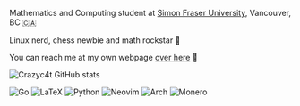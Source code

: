 Mathematics and Computing student at [Simon Fraser University](https://www.sfu.ca/), Vancouver, BC 🇨🇦

Linux nerd, chess newbie and math rockstar 🐧

You can reach me at my own webpage [over here](https://saidneder.ca/) 📓
  
![Crazyc4t GitHub stats](https://github-readme-stats.vercel.app/api?username=crazyc4t&theme=tokyonight&show_icons=true)

![Go](https://img.shields.io/badge/go-%2300ADD8.svg?style=for-the-badge&logo=go&logoColor=white)
![LaTeX](https://img.shields.io/badge/latex-%23008080.svg?style=for-the-badge&logo=latex&logoColor=white)
![Python](https://img.shields.io/badge/python-3670A0?style=for-the-badge&logo=python&logoColor=ffdd54)
![Neovim](https://img.shields.io/badge/NeoVim-%2357A143.svg?&style=for-the-badge&logo=neovim&logoColor=white)
![Arch](https://img.shields.io/badge/Arch%20Linux-1793D1?logo=arch-linux&logoColor=fff&style=for-the-badge)
![Monero](https://img.shields.io/badge/monero-FF6600?style=for-the-badge&logo=monero&logoColor=white)
